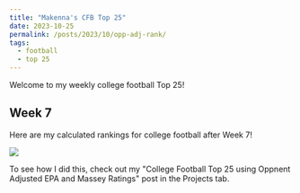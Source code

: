```yaml
---
title: "Makenna's CFB Top 25"
date: 2023-10-25
permalink: /posts/2023/10/opp-adj-rank/
tags:
  - football
  - top 25
---
```


Welcome to my weekly college football Top 25!

## Week 7

Here are my calculated rankings for college football after Week 7! 


![](/makenna-hack.github.io/posts/opp_adj_rankings/top_25_week7.png)


To see how I did this, check out my "College Football Top 25 using Oppnent Adjusted EPA and Massey Ratings" post in the Projects tab. 
